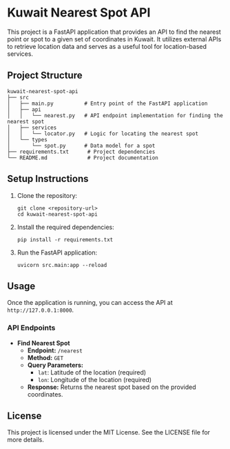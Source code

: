 # Kuwait Nearest Spot API

This project is a FastAPI application that provides an API to find the nearest point or spot to a given set of coordinates in Kuwait. It utilizes external APIs to retrieve location data and serves as a useful tool for location-based services.

## Project Structure

```
kuwait-nearest-spot-api
├── src
│   ├── main.py          # Entry point of the FastAPI application
│   ├── api
│   │   └── nearest.py   # API endpoint implementation for finding the nearest spot
│   ├── services
│   │   └── locator.py   # Logic for locating the nearest spot
│   └── types
│       └── spot.py      # Data model for a spot
├── requirements.txt      # Project dependencies
└── README.md             # Project documentation
```

## Setup Instructions

1. Clone the repository:
   ```
   git clone <repository-url>
   cd kuwait-nearest-spot-api
   ```

2. Install the required dependencies:
   ```
   pip install -r requirements.txt
   ```

3. Run the FastAPI application:
   ```
   uvicorn src.main:app --reload
   ```

## Usage

Once the application is running, you can access the API at `http://127.0.0.1:8000`.

### API Endpoints

- **Find Nearest Spot**
  - **Endpoint:** `/nearest`
  - **Method:** `GET`
  - **Query Parameters:**
    - `lat`: Latitude of the location (required)
    - `lon`: Longitude of the location (required)
  - **Response:** Returns the nearest spot based on the provided coordinates.

## License

This project is licensed under the MIT License. See the LICENSE file for more details.